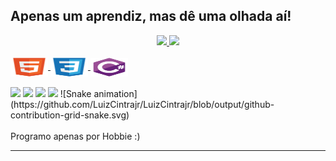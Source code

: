 ## Apenas um aprendiz, mas dê uma olhada aí!

<div align="center">
  <a href="https://github.com/LuizCintrajr">
  <img width="48%" src="https://github-readme-stats.vercel.app/api?username=LuizCintrajr&show_icons=true&theme=kacho_ga&include_all_commits=true&count_private=true"/>
  <img width="48%"src="https://github-readme-stats.vercel.app/api/top-langs/?username=LuizCintrajr&layout=compact&langs_count=7&theme=kacho_ga"/>
</div>
  <div style="display: inline_block"><br>
  <img align="center" alt="Luiz-HTML" height="30" width="60" src="https://raw.githubusercontent.com/devicons/devicon/master/icons/html5/html5-original.svg">
  <img align="center" alt="Luiz-CSS" height="30" width="60" src="https://raw.githubusercontent.com/devicons/devicon/master/icons/css3/css3-original.svg">
  <img align="center" alt="Luiz-Csharp" height="30" width="60" src="https://raw.githubusercontent.com/devicons/devicon/master/icons/csharp/csharp-original.svg">
</div>
 <br>
  <div> 
  <a href="https://www.instagram.com/luizcintrajr/" target="_blank"><img src="https://img.shields.io/badge/-Instagram-%23E4405F?style=for-the-badge&logo=instagram&logoColor=white" target="_blank"></a>
 <a href="https://discord.com/channels/@me" target="_blank"><img src="https://img.shields.io/badge/Discord-7289DA?style=for-the-badge&logo=discord&logoColor=white" target="_blank"></a> 
  <a href = "mailto:luizcintrajunior@gmail.com"><img src="https://img.shields.io/badge/-Gmail-%23333?style=for-the-badge&logo=gmail&logoColor=white" target="_blank"></a>
  <a href="https://www.linkedin.com/in/luiz-cintra-66b14a1a5/" target="_blank"><img src="https://img.shields.io/badge/-LinkedIn-%230077B5?style=for-the-badge&logo=linkedin&logoColor=white" target="_blank"></a> 
     ![Snake animation](https://github.com/LuizCintrajr/LuizCintrajr/blob/output/github-contribution-grid-snake.svg)
</div>
  <br>
  Programo apenas por Hobbie :)
  <hr>
  
    
